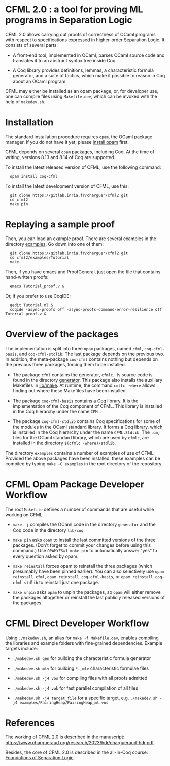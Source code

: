 # CFML 2.0 : a tool for proving ML programs in Separation Logic

CFML 2.0 allows carrying out proofs of correctness of OCaml programs with
respect to specifications expressed in higher-order Separation Logic. It
consists of several parts:

- A front-end tool, implemented in OCaml, parses OCaml source code and
  translates it to an abstract syntax tree inside Coq.

- A Coq library provides definitions, lemmas, a characteristic formula
  generator, and a suite of tactics, which make it possible to reason in Coq
  about an OCaml program.

CFML may either be installed as an opam package, or, for developer use,
one can compile files using `Makefile.dev`, which can be invoked with
the help of `makedev.sh`.

# Installation

The standard installation procedure requires `opam`, the OCaml package
manager. If you do not have it yet, please
[install opam](https://opam.ocaml.org/doc/Install.html) first.

CFML depends on several `opam` packages, including Coq. At the time of
writing, versions 8.13 and 8.14 of Coq are supported.

To install the latest released version of CFML, use the following command:

```
  opam install coq-cfml
```

To install the latest development version of CFML, use this:

```
  git clone https://gitlab.inria.fr/charguer/cfml2.git
  cd cfml2
  make pin
```

# Replaying a sample proof

Then, you can load an example proof. There are several examples in the directory
[examples](examples). Go down into one of them:

```
  git clone https://gitlab.inria.fr/charguer/cfml2.git
  cd cfml2/examples/Tutorial
  make
```

Then, if you have emacs and ProofGeneral, just open the file that contains
hand-written proofs:

```
  emacs Tutorial_proof.v &
```

Or, if you prefer to use CoqIDE:

```
  gedit Tutorial.ml &
  coqide -async-proofs off -async-proofs-command-error-resilience off Tutorial_proof.v &
```

# Overview of the packages

The implementation is split into three `opam` packages, named `cfml`,
`coq-cfml-basis`, and `coq-cfml-stdlib`. The last package depends on
the previous two. In addition, the meta-package `coq-cfml` contains
nothing but depends on the previous three packages, forcing them to
be installed.

- The package `cfml` contains the generator, `cfmlc`. Its source code is found
  in the directory [generator](generator). This package also installs the
  auxiliary Makefiles in [lib/make](lib/make). At runtime, the command `cmlfc
  -where` allows finding out where these Makefiles have been installed.

- The package `coq-cfml-basis` contains a Coq library. It is the
  implementation of the Coq component of CFML. This library is installed in
  the Coq hierarchy under the name `CFML`.

- The package `coq-cfml-stdlib` contains Coq specifications for some of the
  modules in the OCaml standard library. It forms a Coq library, which is
  installed in the Coq hierarchy under the name `CFML.Stdlib`. The
  `.cmj` files for the OCaml standard library, which are used by `cfmlc`,
  are installed in the directory `$(cfmlc -where)/stdlib`.

The directory `examples` contains a number of examples of use of CFML.
Provided the above packages have been installed, these examples can be
compiled by typing `make -C examples` in the root directory of the repository.

# CFML Opam Package Developer Workflow

The root `Makefile` defines a number of commands that are useful while working
on CFML.

* `make -j` compiles the OCaml code in the directory `generator`
  and the Coq code in the directory `lib/coq`.

* `make pin` asks `opam` to install the last committed versions of the three
  packages. (Don't forget to commit your changes before using this command.)
  Use `OPAMYES=1 make pin` to automatically answer "yes" to every question
  asked by opam.

* `make reinstall` forces opam to reinstall the three packages
  (which presumably have been pinned earlier). You can also
  selectively use `opam reinstall cfml`,
  `opam reinstall coq-cfml-basis`, or
  `opam reinstall coq-cfml-stdlib` to reinstall just one package.

* `make unpin` asks `opam` to unpin the packages, so `opam` will either remove
  the packages altogether or reinstall the last publicly released versions of
  the packages.

# CFML Direct Developer Workflow

Using `./makedev.sh`, an alias for `make -f Makefile.dev`, enables
compiling the libraries and example folders with fine-grained dependencies.
Example targets include: `

* `./makedev.sh gen` for building the characteristic formula generator

* `./makedev.sh mlv` for building `*._mlv` characteristic formulae files

* `./makedev.sh -j4 vos` for compiling files with all proofs admitted

* `./makedev.sh -j4 vok` for fast parallel compilation of all files

* `./makedev.sh -j4 target_file` for a specific target, e.g.
  `./makedev.sh -j4 examples/PairingHeap/PairingHeap_ml.vos`


# References

The working of CFML 2.0 is described in the manuscript:
https://www.chargueraud.org/research/2023/hdr/chargueraud-hdr.pdf

Besides, the core of CFML 2.0 is described in the all-in-Coq course:
[Foundations of Separation Logic](http://www.chargueraud.org/teach/verif/).

